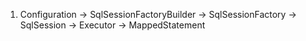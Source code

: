 1. Configuration -> SqlSessionFactoryBuilder -> SqlSessionFactory -> SqlSession -> Executor -> MappedStatement
